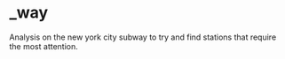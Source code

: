 # _way

Analysis on the new york city subway to try and find stations that require the most attention.
